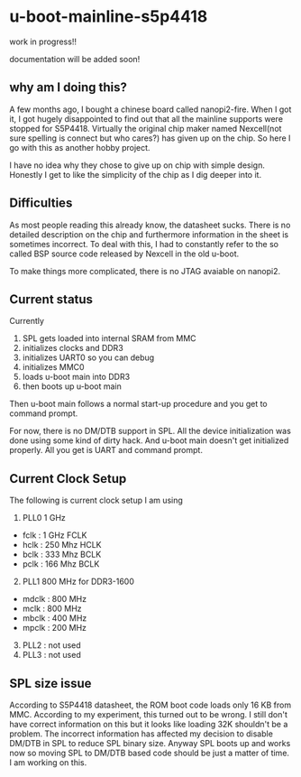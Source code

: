 # u-boot-mainline-s5p4418

work in progress!!

documentation will be added soon!

## why am I doing this?
A few months ago, I bought a chinese board called nanopi2-fire.
When I got it, I got hugely disappointed to find out that all the mainline supports
were stopped for S5P4418. Virtually the original chip maker named Nexcell(not sure spelling is connect but who cares?) 
has given up on the chip. So here I go with this as another hobby project.

I have no idea why they chose to give up on chip with simple design. Honestly I get to like the simplicity of the chip as I dig deeper into it.

## Difficulties
As most people reading this already know, the datasheet sucks. There is no detailed description
on the chip and furthermore information in the sheet is sometimes incorrect.
To deal with this, I had to constantly refer to the so called BSP source code released by Nexcell in the old u-boot.

To make things more complicated, there is no JTAG avaiable on nanopi2.

## Current status
Currently
1. SPL gets loaded into internal SRAM from MMC
2. initializes clocks and DDR3
3. initializes UART0 so you can debug
4. initializes MMC0
5. loads u-boot main into DDR3
6. then boots up u-boot main

Then u-boot main follows a normal start-up procedure and you get to command prompt.

For now, there is no DM/DTB support in SPL. All the device initialization was done using some kind of dirty hack.
And u-boot main doesn't get initialized properly. All you get is UART and command prompt.

## Current Clock Setup
The following is current clock setup I am using
1. PLL0   1 GHz
  * fclk   : 1 GHz FCLK
  * hclk   : 250 Mhz HCLK
  * bclk   : 333 Mhz BCLK
  * pclk   : 166 Mhz BCLK
2. PLL1   800 MHz for DDR3-1600
  * mdclk  : 800 MHz
  * mclk   : 800 MHz
  * mbclk  : 400 MHz
  * mpclk  : 200 MHz
3. PLL2   : not used
4. PLL3   : not used

## SPL size issue
According to S5P4418 datasheet, the ROM boot code loads only 16 KB from MMC. According to my experiment, this turned out to be wrong.
I still don't have correct information on this but it looks like loading 32K shouldn't be a problem.
The incorrect information has affected my decision to disable DM/DTB in SPL to reduce SPL binary size.
Anyway SPL boots up and works now so moving SPL to DM/DTB based code should be just a matter of time.
I am working on this.


